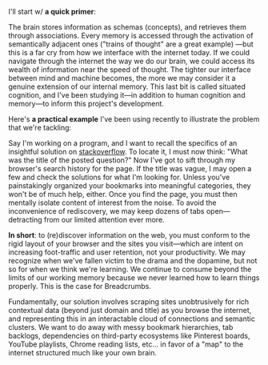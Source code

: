 I'll start w/ **a quick primer**:

The brain stores information as schemas (concepts), and retrieves them through associations. Every memory is accessed through the activation of semantically adjacent ones ("trains of thought" are a great example) —but this is a far cry from how we interface with the internet today. If we could navigate through the internet the way we do our brain, we could access its wealth of information near the speed of thought. The tighter our interface between mind and machine becomes, the more we may consider it a genuine extension of our internal memory.
This last bit is called situated cognition, and I've been studying it—in addition to human cognition and memory—to inform this project's development.

Here's **a practical example** I've been using recently to illustrate the problem that we're tackling:

Say I'm working on a program, and I want to recall the specifics of an insightful solution on [stackoverflow](https://stackoverflow.com/questions/).
To locate it, I must now think: "What was the title of the posted question?" Now I've got to sift through my browser's search history for the page. If the title was vague, I may open a few and check the solutions for what I'm looking for. Unless you've painstakingly organized your bookmarks into meaningful categories, they won't be of much help, either. Once you find the page, you must then mentally isolate content of interest from the noise. To avoid the inconvenience of rediscovery, we may keep dozens of tabs open—detracting from our limited attention ever more.

**In short**: to (re)discover information on the web, you must conform to the rigid layout of your browser and the sites you visit—which are intent on increasing foot-traffic and user retention, not your productivity. We may recognize when we've fallen victim to the drama and the dopamine, but not so for when we think we're learning. We continue to consume beyond the limits of our working memory because we never learned how to learn things properly. This is the case for Breadcrumbs.


Fundamentally, our solution involves scraping sites unobtrusively for rich contextual data (beyond just domain and title) as you browse the internet, and representing this in an interactable cloud of connections and semantic clusters. We want to do away with messy bookmark hierarchies, tab backlogs, dependencies on third-party ecosystems like Pinterest boards, YouTube playlists, Chrome reading lists, etc... in favor of a "map" to the internet structured much like your own brain.
